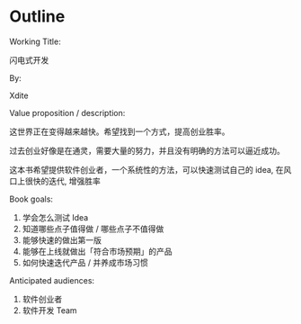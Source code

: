 # Outline

Working Title:

闪电式开发

By:

Xdite

Value proposition / description:

这世界正在变得越来越快。希望找到一个方式，提高创业胜率。

过去创业好像是在通灵，需要大量的努力，并且没有明确的方法可以逼近成功。

这本书希望提供软件创业者，一个系统性的方法，可以快速测试自己的 idea, 在风口上很快的迭代, 增强胜率

Book goals:

1. 学会怎么测试 Idea
2. 知道哪些点子值得做 / 哪些点子不值得做
3. 能够快速的做出第一版
4. 能够在上线就做出「符合市场预期」的产品
5. 如何快速迭代产品 / 并养成市场习惯

Anticipated audiences:

1. 软件创业者
2. 软件开发 Team
